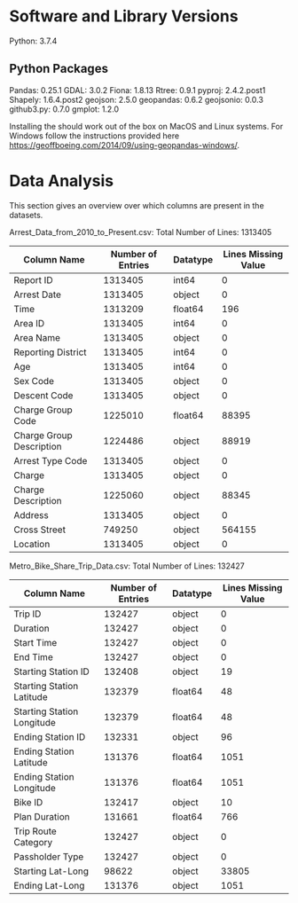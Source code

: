 # Software and Library Versions

Python: 3.7.4

## Python Packages

Pandas: 0.25.1
GDAL: 3.0.2
Fiona: 1.8.13
Rtree: 0.9.1
pyproj: 2.4.2.post1
Shapely: 1.6.4.post2
geojson: 2.5.0
geopandas: 0.6.2
geojsonio: 0.0.3
github3.py: 0.7.0
gmplot: 1.2.0

Installing the should work out of the box on MacOS and Linux systems.
For Windows follow the instructions provided here https://geoffboeing.com/2014/09/using-geopandas-windows/.


# Data Analysis

This section gives an overview over which columns are present in the datasets.

Arrest_Data_from_2010_to_Present.csv:
Total Number of Lines: 1313405

| Column Name | Number of Entries | Datatype | Lines Missing Value |
| --- | --- | --- | --- |
| Report ID                   | 1313405 | int64 | 0 |
| Arrest Date                 | 1313405 | object | 0 |
| Time                        | 1313209 | float64 | 196 |
| Area ID                     | 1313405 | int64 | 0 |
| Area Name                   | 1313405 | object | 0 |
| Reporting District          | 1313405 | int64 | 0 |
| Age                         | 1313405 | int64 | 0 |
| Sex Code                    | 1313405 | object | 0 |
| Descent Code                | 1313405 | object | 0 |
| Charge Group Code           | 1225010 | float64 | 88395 |
| Charge Group Description    | 1224486 | object | 88919 |
| Arrest Type Code            | 1313405 | object | 0 |
| Charge                      | 1313405 | object | 0 |
| Charge Description          | 1225060 | object | 88345 |
| Address                     | 1313405 | object | 0 |
| Cross Street                | 749250  | object | 564155 |
| Location                    | 1313405 | object | 0 |

Metro_Bike_Share_Trip_Data.csv:
Total Number of Lines: 132427

| Column Name | Number of Entries | Datatype |  Lines Missing Value |
| --- | --- | --- | --- |
| Trip ID                       | 132427 |  object | 0 |
| Duration                      | 132427 |  object | 0 |
| Start Time                    | 132427 |  object | 0 |
| End Time                      | 132427 |  object | 0 |
| Starting Station ID           | 132408 |  object | 19 |
| Starting Station Latitude     | 132379 |  float64 | 48 |
| Starting Station Longitude    | 132379 |  float64 | 48 |
| Ending Station ID             | 132331 |  object | 96 |
| Ending Station Latitude       | 131376 |  float64 | 1051 |
| Ending Station Longitude      | 131376 |  float64 | 1051 |
| Bike ID                       | 132417 |  object | 10 |
| Plan Duration                 | 131661 |  float64 | 766 |
| Trip Route Category           | 132427 |  object | 0 |
| Passholder Type               | 132427 |  object | 0 |
| Starting Lat-Long             | 98622 |  object  | 33805 |
| Ending Lat-Long               | 131376 |  object | 1051 |
